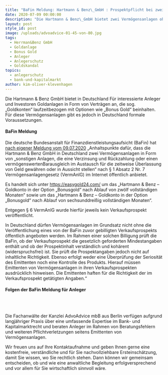 ```yaml
---
title: "BaFin Meldung: Hartmann & Benz\_GmbH : Prospektpflicht bei zwei Vermögensanlagen nicht beachtet"
date: 2020-07-09 00:00:00
description: "Die Hartmann & Benz\_GmbH bietet zwei Vermögensanlagen ohne Verkaufsprospekt an. Hier wurde die Prospektpflicht nach Ansicht der Bundesanstalt für Finanzdienstleistungsaufsicht (BaFin) nicht beachtet. Hier könnten sich Ansprüche für Investoren und Anleger ergeben."
layout: post
style_id: post
image: /uploads/advoadvice-01-45-von-80.jpg
tags:
  - Herrman&Benz GmbH
  - Goldanlage
  - Bonus Gold
  - Anleger
  - Anlegerschutz
  - Goldskandal
topics:
  - anlegerschutz
  - bank-und-kapitalmarkt
author: kim-oliver-klevenhagen
---
```


Die Hartmann & Benz GmbH bietet in Deutschland Für interessierte Anleger und Investoren Goldanlagen in Form von Verträgen an, die sog. „Goldkonten“ laufzeitbezogen mit Optionen wie „Bonus Gold“ beinhalten. Für diese Vermögensanlagen gibt es jedoch in Deutschland formale Voraussetzungen.

#### BaFin Meldung

Die deutsche Bundesanstalt für Finanzdienstleistungsaufsicht (BaFin) hat [nach eigener Meldung vom 09.07.2020](https://www.bafin.de/SharedDocs/Veroeffentlichungen/DE/Verbrauchermitteilung/weitere/2020/meldung_200709_Hartmann_Benz_GmbH.html)&nbsp;„Anhaltspunkte dafür, dass die Hartmann & Benz GmbH in Deutschland zwei Vermögensanlagen in Form von „sonstigen Anlagen, die eine Verzinsung und Rückzahlung oder einen vermögenswertenBarausgleich im Austausch für die zeitweise Überlassung von Geld gewähren oder in Aussicht stellen“ nach &sect; 1 Absatz 2 Nr. 7 Vermögensanlagengesetz (VermAnlG) im Internet öffentlich anbietet.

Es handelt sich unter https://easygold24.com/ um das „Hartmann & Benz – Goldkonto in der Option „Bonusgold“ nach Ablauf von zwölf vollständigen Monaten“ sowie um das „Hartmann & Benz – Goldkonto in der Option „Bonusgold“ nach Ablauf von sechsunddrei&szlig;ig vollständigen Monaten“.

Entgegen &sect; 6 VermAnlG wurde hierfür jeweils kein Verkaufsprospekt veröffentlicht.

In Deutschland dürfen Vermögensanlagen im Grundsatz nicht ohne die Veröffentlichung eines von der BaFin zuvor gebilligten Verkaufsprospekts öffentlich angeboten werden. Im Rahmen einer solchen Billigung prüft die BaFin, ob der Verkaufsprospekt die gesetzlich geforderten Mindestangaben enthält und ob der Prospektinhalt verständlich und kohärent (widerspruchsfrei) ist. Sie prüft die Prospektangaben jedoch nicht auf inhaltliche Richtigkeit. Ebenso erfolgt weder eine Überprüfung der Seriosität des Emittenten noch eine Kontrolle des Produkts. Hierauf müssen Emittenten von Vermögensanlagen in ihren Verkaufsprospekten ausdrücklich hinweisen. Die Emittenten haften für die Richtigkeit der im Verkaufsprospekt getätigten Angaben.“

#### Folgen der BaFin Meldung für Anleger

<br>&nbsp;

Die Fachanwälte der Kanzlei AdvoAdvice mbB aus Berlin verfügen aufgrund langjähriger Praxis über eine umfassende Expertise im Bank- und Kapitalmarktrecht und beraten Anleger im Rahmen von Beratungsfehlern und weiteren Pflichtverletzungen seitens Emittenten von Vermögensanlagen.&nbsp;

Wir freuen uns auf Ihre Kontaktaufnahme und geben Ihnen gerne eine kostenfreie, verständliche und für Sie nachvollziehbare Ersteinschätzung, damit Sie wissen, wo Sie rechtlich stehen. Dann können wir gemeinsam entscheiden, ob und wie eine anwaltliche Begleitung erfolgversprechend und vor allem für Sie wirtschaftlich sinnvoll wäre.